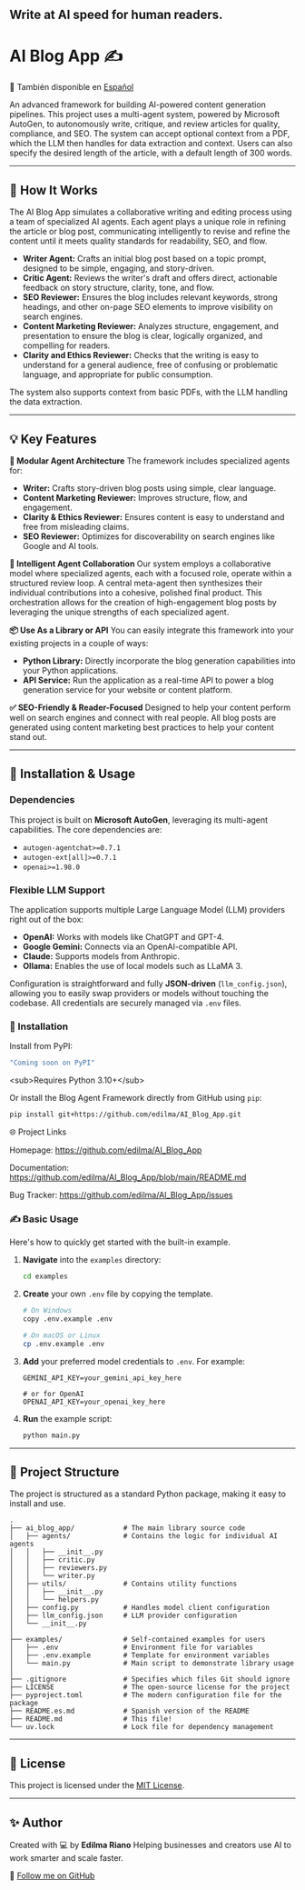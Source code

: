 
## **Write at AI speed for human readers.**

# AI Blog App ✍️

📖 También disponible en [Español](README.es.md)

An advanced framework for building AI-powered content generation pipelines. This project uses a multi-agent system, powered by Microsoft AutoGen, to autonomously write, critique, and review articles for quality, compliance, and SEO. The system can accept optional context from a PDF, which the LLM then handles for data extraction and context. Users can also specify the desired length of the article, with a default length of 300 words.

---

## 🧠 How It Works

The AI Blog App simulates a collaborative writing and editing process using a team of specialized AI agents. Each agent plays a unique role in refining the article or blog post, communicating intelligently to revise and refine the content until it meets quality standards for readability, SEO, and flow.

-   **Writer Agent:** Crafts an initial blog post based on a topic prompt, designed to be simple, engaging, and story-driven.
-   **Critic Agent:** Reviews the writer's draft and offers direct, actionable feedback on story structure, clarity, tone, and flow.
-   **SEO Reviewer:** Ensures the blog includes relevant keywords, strong headings, and other on-page SEO elements to improve visibility on search engines.
-   **Content Marketing Reviewer:** Analyzes structure, engagement, and presentation to ensure the blog is clear, logically organized, and compelling for readers.
-   **Clarity and Ethics Reviewer:** Checks that the writing is easy to understand for a general audience, free of confusing or problematic language, and appropriate for public consumption.

The system also supports context from basic PDFs, with the LLM handling the data extraction.

---

## 💡 Key Features

**🧩 Modular Agent Architecture**
The framework includes specialized agents for:
-   **Writer:** Crafts story-driven blog posts using simple, clear language.
-   **Content Marketing Reviewer:** Improves structure, flow, and engagement.
-   **Clarity & Ethics Reviewer:** Ensures content is easy to understand and free from misleading claims.
-   **SEO Reviewer:** Optimizes for discoverability on search engines like Google and AI tools.

**💬 Intelligent Agent Collaboration**
Our system employs a collaborative model where specialized agents, each with a focused role, operate within a structured review loop. A central meta-agent then synthesizes their individual contributions into a cohesive, polished final product. This orchestration allows for the creation of high-engagement blog posts by leveraging the unique strengths of each specialized agent.

**📦 Use As a Library or API**
You can easily integrate this framework into your existing projects in a couple of ways:
-   **Python Library:** Directly incorporate the blog generation capabilities into your Python applications.
-   **API Service:** Run the application as a real-time API to power a blog generation service for your website or content platform.

**✅ SEO-Friendly & Reader-Focused**
Designed to help your content perform well on search engines and connect with real people. All blog posts are generated using content marketing best practices to help your content stand out.

---

## 🔧 Installation & Usage

### Dependencies

This project is built on **Microsoft AutoGen**, leveraging its multi-agent capabilities. The core dependencies are:

-   `autogen-agentchat>=0.7.1`
-   `autogen-ext[all]>=0.7.1`
-   `openai>=1.98.0`

### Flexible LLM Support

The application supports multiple Large Language Model (LLM) providers right out of the box:
-   **OpenAI:** Works with models like ChatGPT and GPT-4.
-   **Google Gemini:** Connects via an OpenAI-compatible API.
-   **Claude:** Supports models from Anthropic.
-   **Ollama:** Enables the use of local models such as LLaMA 3.

Configuration is straightforward and fully **JSON-driven** (`llm_config.json`), allowing you to easily swap providers or models without touching the codebase. All credentials are securely managed via `.env` files.

### 🚀 Installation

Install from PyPI:
```bash
"Coming soon on PyPI"

````

\<sub\>Requires Python 3.10+\</sub\>

Or install the Blog Agent Framework directly from GitHub using `pip`:

```bash
pip install git+https://github.com/edilma/AI_Blog_App.git

```
🌐 Project Links

Homepage: https://github.com/edilma/AI_Blog_App

Documentation: https://github.com/edilma/AI_Blog_App/blob/main/README.md

Bug Tracker: https://github.com/edilma/AI_Blog_App/issues



### ✍️ Basic Usage

Here's how to quickly get started with the built-in example.

1.  **Navigate** into the `examples` directory:

    ```bash
    cd examples
    ```

2.  **Create** your own `.env` file by copying the template.

    ```bash
    # On Windows
    copy .env.example .env

    # On macOS or Linux
    cp .env.example .env
    ```

3.  **Add** your preferred model credentials to `.env`. For example:

    ```
    GEMINI_API_KEY=your_gemini_api_key_here

    # or for OpenAI
    OPENAI_API_KEY=your_openai_key_here
    ```

4.  **Run** the example script:

    ```bash
    python main.py
    ```

-----

## 📁 Project Structure

The project is structured as a standard Python package, making it easy to install and use.

```
.
├── ai_blog_app/            # The main library source code
│   ├── agents/             # Contains the logic for individual AI agents
│   │   ├── __init__.py
│   │   ├── critic.py
│   │   ├── reviewers.py
│   │   └── writer.py
│   ├── utils/              # Contains utility functions
│   │   ├── __init__.py
│   │   └── helpers.py
│   ├── config.py           # Handles model client configuration
│   ├── llm_config.json     # LLM provider configuration
│   └── __init__.py
│
├── examples/               # Self-contained examples for users
│   ├── .env                # Environment file for variables
│   ├── .env.example        # Template for environment variables
│   └── main.py             # Main script to demonstrate library usage
│
├── .gitignore              # Specifies which files Git should ignore
├── LICENSE                 # The open-source license for the project
├── pyproject.toml          # The modern configuration file for the package
├── README.es.md            # Spanish version of the README
├── README.md               # This file!
└── uv.lock                 # Lock file for dependency management
```

-----

## 📜 License

This project is licensed under the [MIT License](LICENSE).

-----

## ✨ Author

Created with 💻 by **Edilma Riano**
Helping businesses and creators use AI to work smarter and scale faster.

🐙 [Follow me on GitHub](https://github.com/edilma)
